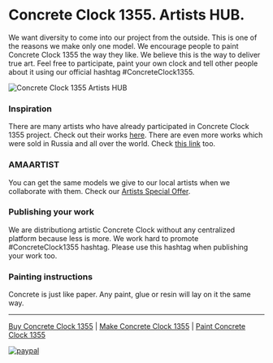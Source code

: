 # Concrete Clock 1355. Artists HUB.

We want diversity to come into our project from the outside. This is one of the reasons we make only one model. We encourage people to paint Concrete Clock 1355 the way they like. We believe this is the way to deliver true art. Feel free to participate, paint your own clock and tell other people about it using our official hashtag #ConcreteClock1355.

<img src="http://i.imgur.com/qbHn0DT.jpg" alt="Concrete Clock 1355 Artists HUB" />

### Inspiration
There are many artists who have already participated in Concrete Clock 1355 project. Check out their works [here](http://www.concreteclock1355.com/buy-concrete-clock-1355). There are even more works which were sold in Russia and all over the world. Check [this link](https://www.dropbox.com/sh/l4l7yhe0or8k4ia/AAATGmkgIrxycZQXimMcWO4ca?dl=0) too.

### AMAARTIST
You can get the same models we give to our local artists when we collaborate with them. Check our [Artists Special Offer](http://www.concreteclock1355.com/paint-concrete-clock-1355).

### Publishing your work
We are distributiong artistic Concrete Clock without any centralized platform because less is more. We work hard to promote #ConcreteClock1355 hashtag. Please use this hashtag when publishing your work too.
 
### Painting instructions
Concrete is just like paper. Any paint, glue or resin will lay on it the same way.

---------------------
[Buy Concrete Clock 1355](http://www.concreteclock1355.com/buy-concrete-clock-1355) | [Make Concrete Clock 1355](http://www.concreteclock1355.com/make-concrete-clock-1355) | [Paint Concrete Clock 1355](http://www.concreteclock1355.com/paint-concrete-clock-1355)

[![paypal](https://www.paypalobjects.com/en_US/i/btn/btn_donateCC_LG.gif)](https://www.paypal.com/cgi-bin/webscr?cmd=_s-xclick&hosted_button_id=9D9GSXRX3Q39W)

